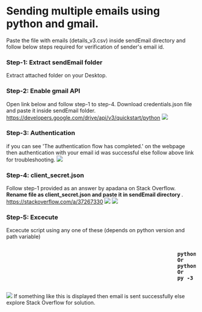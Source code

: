 # Sending multiple emails using python and gmail.

Paste the file with emails (details_v3.csv) inside sendEmail directory and follow below steps required for verification of sender's email id.

### Step-1: Extract sendEmail folder
Extract attached folder on your Desktop. 

### Step-2: Enable gmail API
Open link below and follow step-1 to step-4. Download credentials.json file and paste it inside sendEmail folder. 
https://developers.google.com/drive/api/v3/quickstart/python
<img src='https://github.com/newtein/ScientificCollaboration/blob/master/screenshots/S1.PNG'/>

### Step-3: Authentication
if you can see 'The authentication flow has completed.' on the webpage then authentication with your email id was successful else follow above link for troubleshooting. 
<img src='https://github.com/newtein/ScientificCollaboration/blob/master/screenshots/S2.PNG'/>

### Step-4: client_secret.json
Follow step-1 provided as an answer by apadana on Stack Overflow. <b> Rename file as client_secret.json and paste it in sendEmail directory </b>. 
https://stackoverflow.com/a/37267330
<img src='https://github.com/newtein/ScientificCollaboration/blob/master/screenshots/S3.PNG'/>
<img src='https://github.com/newtein/ScientificCollaboration/blob/master/screenshots/S4.PNG'/>

### Step-5: Excecute 
Excecute script using any one of these (depends on python version and path variable)
<pre><b>
                                                      python sendEmail.py
                                                      Or
                                                      python3 sendEmail.py
                                                      Or
                                                      py -3 sendEmail.py
</b> </pre>
<img src='https://github.com/newtein/ScientificCollaboration/blob/master/screenshots/S5.PNG'/>
If something like this is displayed then email is sent successfully else explore Stack Overflow for solution. 
